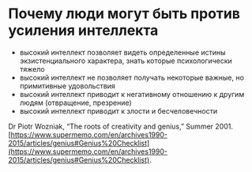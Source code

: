 # Почему люди могут быть против усиления интеллекта
*   высокий интеллект позволяет видеть определенные истины экзистенциального характера, знать которые психологически тяжело
*   высокий интеллект не позволяет получать некоторые важные, но примитивные удовольствия
*   высокий интеллект приводит к негативному отношению к другим людям (отвращение, презрение)
*   высокий интеллект приводит к злости и бесчеловечности

Dr Piotr Wozniak, “The roots of creativity and genius,” Summer 2001. [https://www.supermemo.com/en/archives1990-2015/articles/genius#Genius%20Checklist](https://www.supermemo.com/en/archives1990-2015/articles/genius#Genius%20Checklist).